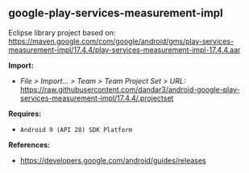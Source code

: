 ## google-play-services-measurement-impl

Eclipse library project based on:<br/>
https://maven.google.com/com/google/android/gms/play-services-measurement-impl/17.4.4/play-services-measurement-impl-17.4.4.aar

**Import:**
- _File > Import... > Team > Team Project Set > URL:_<br/>
  https://raw.githubusercontent.com/dandar3/android-google-play-services-measurement-impl/17.4.4/.projectset

**Requires:**
- `Android 9 (API 28) SDK Platform`

**References:**
- https://developers.google.com/android/guides/releases